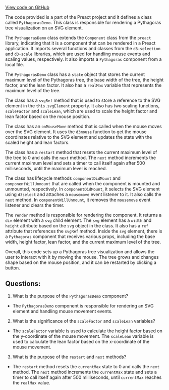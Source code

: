 [View code on GitHub](https://github.com/preactjs/preact/demo/pythagoras/index.jsx)

The code provided is a part of the Preact project and it defines a class called `PythagorasDemo`. This class is responsible for rendering a Pythagoras tree visualization on an SVG element.

The `PythagorasDemo` class extends the `Component` class from the `preact` library, indicating that it is a component that can be rendered in a Preact application. It imports several functions and classes from the `d3-selection` and `d3-scale` libraries, which are used for handling mouse events and scaling values, respectively. It also imports a `Pythagoras` component from a local file.

The `PythagorasDemo` class has a `state` object that stores the current maximum level of the Pythagoras tree, the base width of the tree, the height factor, and the lean factor. It also has a `realMax` variable that represents the maximum level of the tree.

The class has a `svgRef` method that is used to store a reference to the SVG element in the `this.svgElement` property. It also has two scaling functions, `scaleFactor` and `scaleLean`, which are used to scale the height factor and lean factor based on the mouse position.

The class has an `onMouseMove` method that is called when the mouse moves over the SVG element. It uses the `d3mouse` function to get the mouse coordinates relative to the SVG element and updates the state with the scaled height and lean factors.

The class has a `restart` method that resets the current maximum level of the tree to 0 and calls the `next` method. The `next` method increments the current maximum level and sets a timer to call itself again after 500 milliseconds, until the maximum level is reached.

The class has lifecycle methods `componentDidMount` and `componentWillUnmount` that are called when the component is mounted and unmounted, respectively. In `componentDidMount`, it selects the SVG element using `d3select` and attaches a `mousemove` event listener to it. It also calls the `next` method. In `componentWillUnmount`, it removes the `mousemove` event listener and clears the timer.

The `render` method is responsible for rendering the component. It returns a `div` element with a `svg` child element. The `svg` element has a `width` and `height` attribute based on the `svg` object in the class. It also has a `ref` attribute that references the `svgRef` method. Inside the `svg` element, there is a `Pythagoras` component that receives various props, including the base width, height factor, lean factor, and the current maximum level of the tree.

Overall, this code sets up a Pythagoras tree visualization and allows the user to interact with it by moving the mouse. The tree grows and changes shape based on the mouse position, and it can be restarted by clicking a button.
## Questions: 
 1. What is the purpose of the `PythagorasDemo` component?
- The `PythagorasDemo` component is responsible for rendering an SVG element and handling mouse movement events.

2. What is the significance of the `scaleFactor` and `scaleLean` variables?
- The `scaleFactor` variable is used to calculate the height factor based on the y-coordinate of the mouse movement. The `scaleLean` variable is used to calculate the lean factor based on the x-coordinate of the mouse movement.

3. What is the purpose of the `restart` and `next` methods?
- The `restart` method resets the `currentMax` state to 0 and calls the `next` method. The `next` method increments the `currentMax` state and sets a timer to call itself again after 500 milliseconds, until `currentMax` reaches the `realMax` value.